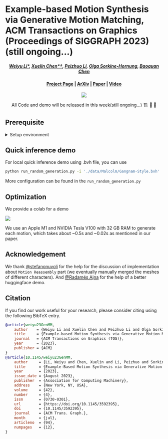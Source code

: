 # Example-based Motion Synthesis via Generative Motion Matching, ACM Transactions on Graphics (Proceedings of SIGGRAPH 2023) (still ongoing...)

#####  <p align="center"> [Weiyu Li*](https://wyysf-98.github.io/), [Xuelin Chen*†](https://xuelin-chen.github.io/), [Peizhuo Li](https://peizhuoli.github.io/), [Olga Sorkine-Hornung](https://igl.ethz.ch/people/sorkine/), [Baoquan Chen](https://cfcs.pku.edu.cn/baoquan/)</p>
 
#### <p align="center">[Project Page](https://wyysf-98.github.io/GenMM) | [ArXiv](https://arxiv.org/abs/2306.00378) | [Paper](https://wyysf-98.github.io/GenMM/paper/Paper_high_res.pdf) | [Video](https://youtu.be/lehnxcade4I)</p>

<p align="center">
  <img src="https://wyysf-98.github.io/GenMM/assets/images/teaser.png"/>
</p>

<p align="center"> All Code and demo will be released in this week(still ongoing...) 🏗️ 🚧 🔨</p>


## Prerequisite

<details> <summary>Setup environment</summary>

:smiley: We also provide a Dockerfile for easy installation, see [Setup using Docker](./docker/README.md).

 - Python 3.8
 - PyTorch 1.12.1
 - [unfoldNd](https://github.com/f-dangel/unfoldNd)

Clone this repository.

```sh
git clone git@github.com:wyysf-98/GenMM.git
```

Install the required packages.

```sh
conda create -n GenMM python=3.8
conda activate GenMM
conda install -c pytorch pytorch=1.12.1 torchvision=0.13.1 cudatoolkit=11.3 && \
pip install -r docker/requirements.txt
```


</details>

## Quick inference demo
For local quick inference demo using .bvh file, you can use

```sh
python run_random_generation.py -i './data/Malcolm/Gangnam-Style.bvh'
```
More configuration can be found in the `run_random_generation.py`

## Optimization
We provide a colab for a demo
<p>
  <a href="https://colab.research.google.com/github/wyysf-98/Sin3DGen/blob/main/colab_demo.ipynb">
  <img src="https://colab.research.google.com/assets/colab-badge.svg">
  </a>
</p>

We use an Apple M1 and NVIDIA Tesla V100 with 32 GB RAM to generate each motion, which takes about ~0.5s and ~0.02s as mentioned in our paper.


## Acknowledgement

We thank [@stefanonuvoli](https://github.com/stefanonuvoli/skinmixer) for the help for the discussion of implementation about `Motion Reassembly` part (we eventually manually merged the meshes of different characters). And [@Radamés Ajna](https://github.com/radames) for the help of a better huggingface demo. 


## Citation

If you find our work useful for your research, please consider citing using the following BibTeX entry.

```BibTeX
@article{weiyu23GenMM,
    author    = {Weiyu Li and Xuelin Chen and Peizhuo Li and Olga Sorkine-Hornung and Baoquan Chen},
    title     = {Example-based Motion Synthesis via Generative Motion Matching},
    journal   = {ACM Transactions on Graphics (TOG)},
    year      = {2023},
    publisher = {ACM}
}
@article{10.1145/weiyu23GenMM,
    author     = {Li, Weiyu and Chen, Xuelin and Li, Peizhuo and Sorkine-Hornung, Olga and Chen, Baoquan},
    title      = {Example-Based Motion Synthesis via Generative Motion Matching},
    year       = {2023},
    issue_date = {August 2023},
    publisher  = {Association for Computing Machinery},
    address    = {New York, NY, USA},
    volume     = {42},
    number     = {4},
    issn       = {0730-0301},
    url        = {https://doi.org/10.1145/3592395},
    doi        = {10.1145/3592395},
    journal    = {ACM Trans. Graph.},
    month      = {jul},
    articleno  = {94},
    numpages   = {12},
}
```